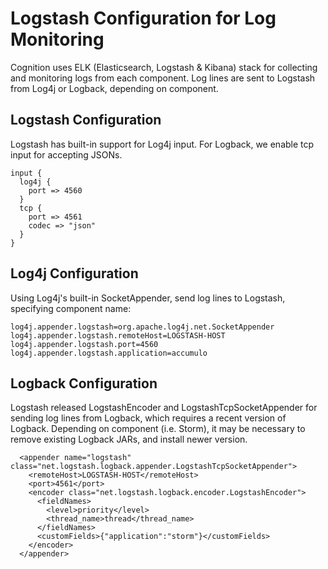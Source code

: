 # Logstash Configuration for Log Monitoring

Cognition uses ELK (Elasticsearch, Logstash & Kibana) stack for collecting and monitoring logs from each component. Log lines are sent to Logstash from Log4j or Logback, depending on component.

## Logstash Configuration

Logstash has built-in support for Log4j input. For Logback, we enable tcp input for accepting JSONs.

    input {
      log4j {
        port => 4560
      }
      tcp {
        port => 4561
        codec => "json"
      }
    }

## Log4j Configuration

Using Log4j's built-in SocketAppender, send log lines to Logstash, specifying component name:

    log4j.appender.logstash=org.apache.log4j.net.SocketAppender
    log4j.appender.logstash.remoteHost=LOGSTASH-HOST
    log4j.appender.logstash.port=4560
    log4j.appender.logstash.application=accumulo

## Logback Configuration

Logstash released LogstashEncoder and LogstashTcpSocketAppender for sending log lines from Logback, which requires a recent version of Logback. Depending on component (i.e. Storm), it may be necessary to remove existing Logback JARs, and install newer version.
  
      <appender name="logstash" class="net.logstash.logback.appender.LogstashTcpSocketAppender">
        <remoteHost>LOGSTASH-HOST</remoteHost>
        <port>4561</port>
        <encoder class="net.logstash.logback.encoder.LogstashEncoder">
          <fieldNames>
            <level>priority</level>
            <thread_name>thread</thread_name>
          </fieldNames>
          <customFields>{"application":"storm"}</customFields>
        </encoder>
      </appender>